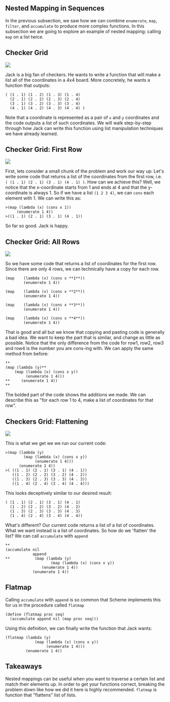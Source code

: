 ## Nested Mapping in Sequences

In the previous subsection, we saw how we can combine `enumerate`, `map`,
`filter`, and `accumulate` to produce more complex functions. In this
subsection we are going to explore an example of nested mapping: calling `map`
on a list twice.

## Checker Grid

![](/static/checker.png)

Jack is a big fan of checkers. He wants to write a function that will make a
list  all of the coordinates in a 4x4 board. More concretely, he wants a
function that outputs:

    
    ( (1 . 1) (1 . 2) (1 . 3) (1 . 4)
      (2 . 1) (2 . 2) (2 . 3) (2 . 4)
      (3 . 1) (3 . 2) (3 . 3) (3 . 4)
      (4 . 1) (4 . 2) (4 . 3) (4 . 4) )
    

Note that a coordinate is represented as a pair of `x` and `y` coordinates and
the code outputs a list of such coordinates. We will walk step-by-step through
how Jack can write this function using list manipulation techniques we have
already learned.

## Checker Grid: First Row

![](/static/checker.png)

First, lets consider a small chunk of the problem and work our way up: Let's
write some code that returns a list of the coordinates from the first row,
i.e. `( (1 . 1) (2 . 1) (3 . 1) (4 . 1) )`. How can we achieve this? Well, we
notice that the x-coordinate starts from 1 and ends at 4 and that the
y-coordinate is always 1. So if we have a list `(1 2 3 4)`, we can `cons` each
element with 1. We can write this as:

    
    >(map (lambda (x) (cons x 1))
         (enumerate 1 4))
    >((1 . 1) (2 . 1) (3 . 1) (4 . 1))
    

So far so good. Jack is happy.

## Checker Grid: All Rows

![](/static/checker.png)

So we have some code that returns a list of coordinates for the first row.
Since there are only 4 rows, we can technically have a copy for each row.

    
    (map	(lambda (x) (cons x **1**))
            (enumerate 1 4))
    
    (map	(lambda (x) (cons x **2**))
            (enumerate 1 4))
    
    (map	(lambda (x) (cons x **3**))
            (enumerate 1 4))
    
    (map	(lambda (x) (cons x **4**))
            (enumerate 1 4))
    
    

That is good and all but we know that copying and pasting code is generally a
bad idea. We want to keep the part that is similar, and change as little as
possible. Notice that the only difference from the code for row1, row2, row3
and row4 is the number you are cons-ing with. We can apply the same method
from before:

    
    **
    (map (lambda (y)**
        (map (lambda (x) (cons x y))
             (enumerate 1 4)))
    **     (enumerate 1 4))
    **

The bolded part of the code shows the additions we made. We can describe this
as "for each row 1 to 4, make a list of coordinates for that row".

## Checkers Grid: Flattening

![](/static/checker.png)

This is what we get we we run our current code:

    
    
    >(map (lambda (y) 
            (map (lambda (x) (cons x y))
                 (enumerate 1 4)))  
          (enumerate 1 4))
    >( ((1 . 1) (2 . 1) (3 . 1) (4 . 1))  
       ((1 . 2) (2 . 2) (3 . 2) (4 . 2))   
       ((1 . 3) (2 . 3) (3 . 3) (4 . 3))   
       ((1 . 4) (2 . 4) (3 . 4) (4 . 4)))
    

This looks deceptively similar to our desired result:

    
    
    ( (1 . 1) (2 . 1) (3 . 1) (4 . 1)  
      (1 . 2) (2 . 2) (3 . 2) (4 . 2) 
      (1 . 3) (2 . 3) (3 . 3) (4 . 3) 
      (1 . 4) (2 . 4) (3 . 4) (4 . 4))

What's different? Our current code returns a list of a list of coordinates.
What we want instead is a list of coordinates. So how do we 'flatten' the
list? We can call `accumulate` with `append`

    
    **
    (accumulate nil
           	    append
    **           (map (lambda (y) 
                        (map (lambda (x) (cons x y)) 
                    (enumerate 1 4))
                (enumerate 1 4))
    

## Flatmap

Calling `accumulate` with `append` is so common that Scheme implements this
for us in the procedure called `flatmap`

    
    (define (flatmap proc seq)
      (accumulate append nil (map proc seq)))

Using this definition, we can finally write the function that Jack wants:

    
    (flatmap (lambda (y) 
                 (map (lambda (x) (cons x y))
                      (enumerate 1 4)))
             (enumerate 1 4))
    
    
     

## Takeaways

Nested mappings can be useful when you want to traverse a certain list and
match their elements up. In order to get your functions correct, breaking the
problem down like how we did it here is highly recommended. `flatmap` is
function that "flattens" list of lists.

